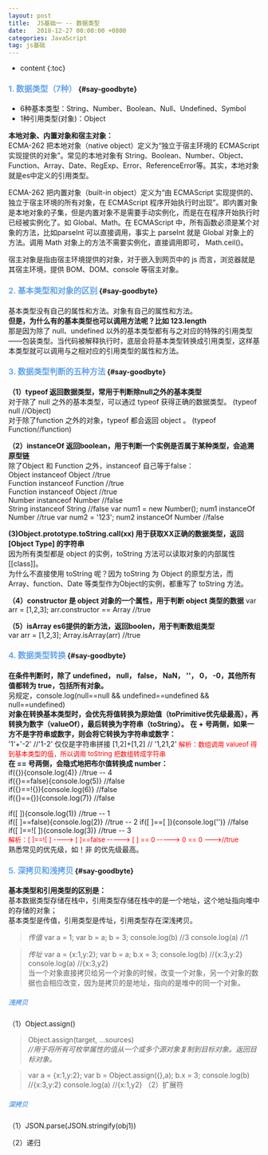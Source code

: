 ```yaml
---
layout: post
title:  JS基础一 -- 数据类型
date:   2018-12-27 00:00:00 +0800
categories: JavaScript
tag: js基础
---
```


* content
{:toc}


#### <font color="#65A5EA" size="3">1. 数据类型（7种）</font>			{#say-goodbyte}

* 6种基本类型：String、Number、Boolean、Null、Undefined、Symbol
* 1种引用类型(对象)：Object 

**本地对象、内置对象和宿主对象：**    
ECMA-262 把本地对象（native object）定义为“独立于宿主环境的 ECMAScript 实现提供的对象”。常见的本地对象有 String、Boolean、Number、Object、Function、Array、Date、RegExp、Error、ReferenceError等。其实，本地对象就是es中定义的引用类型。

ECMA-262 把内置对象（built-in object）定义为“由 ECMAScript 实现提供的、独立于宿主环境的所有对象，在 ECMAScript 程序开始执行时出现”。即内置对象是本地对象的子集，但是内置对象不是需要手动实例化，而是在在程序开始执行时已经被实例化了。如 Global、Math。在 ECMAScript 中，所有函数必须是某个对象的方法，比如parseInt 可以直接调用，事实上 parseInt 就是 Global 对象上的方法。调用 Math 对象上的方法不需要实例化，直接调用即可， Math.ceil()。 

宿主对象是指由宿主环境提供的对象，对于嵌入到网页中的 js 而言，浏览器就是其宿主环境，提供 BOM、DOM、console 等宿主对象。   
#### <font color="#65A5EA" size="3">2. 基本类型和对象的区别</font>			{#say-goodbyte} 
基本类型没有自己的属性和方法。对象有自己的属性和方法。   
**但是，为什么有的基本类型也可以调用方法呢？比如 123.length**  
那是因为除了 null、undefined 以外的基本类型都有与之对应的特殊的引用类型——包装类型。当代码被解释执行时，底层会将基本类型转换成引用类型，这样基本类型就可以调用与之相对应的引用类型的属性和方法。

#### <font color="#65A5EA" size="3">3. 数据类型判断的五种方法</font>			{#say-goodbyte} 
**（1）typeof 返回数据类型，常用于判断除null之外的基本类型**    
对于除了 null 之外的基本类型，可以通过 typeof 获得正确的数据类型。 (typeof null //Object)    
对于除了function 之外的对象，typeof 都会返回 object 。 (typeof Function//function) 

**（2）instanceOf 返回boolean，用于判断一个实例是否属于某种类型，会追溯原型链**  
除了Object 和 Function 之外，instanceof 自己等于false：    
Object instanceof Object       //true  
Function instanceof Function  //true  
Function instanceof Object   //true  
Number instanceof Number    //false  
String instanceof String   //false
var num1 = new Number();  num1 instanceOf Number  //true 
var num2 = '123';  num2 instanceOf Number  //false 

**(3)Object.prototype.toString.call(xx) 用于获取XX正确的数据类型，返回[Object Type] 的字符串**  
因为所有类型都是 object 的实例，toString 方法可以读取对象的内部属性[[class]]。  
为什么不直接使用 toString 呢？因为 toString 为 Object 的原型方法，而 Array、function、Date 等类型作为Object的实例，都重写了 toString 方法。  

**（4）constructor 是 object 对象的一个属性，用于判断 object 类型的数据**
var arr = [1,2,3];
arr.constructor == Array    //true 

**（5）isArray es6提供的新方法，返回boolen，用于判断数组类型**  
var arr = [1,2,3];
Array.isArray(arr)    //true

#### <font color="#65A5EA" size="3">4. 数据类型转换</font>			{#say-goodbyte}  
**在条件判断时，除了 undefined， null， false， NaN， ''， 0， -0，其他所有值都转为 true，包括所有对象。**  
另规定，console.log(null==null && undefined==undefined && null==undefined)  
**对象在转换基本类型时，会优先将值转换为原始值（toPrimitive优先级最高），再转换为数字（valueOf），最后转换为字符串（toString）。**
**在 + 号两侧，如果一方不是字符串或数字，则会将它转换为字符串或数字：**  
'1'+'-2'  //'1-2' 仅仅是字符串拼接
[1,2]+[1,2]  // '1,21,2'
<font color="red" size="2">解析：数组调用 valueof 得到基本类型的值，所以调用 toString 把数组转成字符串 </font>  
**在 == 号两侧，会隐式地把布尔值转换成 number：**  
if({}){console.log(4)}  //true -- 4  
if({}==false){console.log(5)}  //false  
if({}==!{}){console.log(6)}  //false  
if({}=={}){console.log(7)}  //false    

if([ ]){console.log(1)}   //true -- 1    
if([ ]==false){console.log(2)}   //true -- 2 
if([ ]==[ ]){console.log('')}   //false
if([ ]==![ ]){console.log(3)}  //true -- 3  
<font color="red" size="2">解析：[ ]==![ ]  ---->   [ ]==false   ----->   [ ] == 0   ----->   0 == 0  --->//true </font>  
熟悉常见的优先级，如！非 的优先级最高。

#### <font color="#65A5EA" size="3">5. 深拷贝和浅拷贝</font>			{#say-goodbyte}
**基本类型和引用类型的区别是：**    
基本数据类型存储在栈中，引用类型存储在栈中的是一个地址，这个地址指向堆中的存储的对象；  
基本类型是传值，引用类型是传址，引用类型存在深浅拷贝。  
>*传值* 
>var a = 1;
>var b = a; 
>b = 3;
>console.log(b)   //3 
>console.log(a)   //1   

>*传址* 
>var a = {x:1,y:2};
>var b = a;
>b.x = 3;
>console.log(b)   //{x:3,y:2}
>console.log(a)   //{x:3,y2}    
当一个对象直接拷贝给另一个对象的时候，改变一个对象，另一个对象的数据也会相应改变，因为是拷贝的是地址，指向的是堆中的同一个对象。  
##### <font color="#65A5EA" size="2">浅拷贝</font>  
（1）Object.assign()  
>Object.assign(target, ...sources)  
*//用于将所有可枚举属性的值从一个或多个源对象复制到目标对象。返回目标对象。*

>var a = {x:1,y:2};
>var b = Object.assign({},a);
>b.x = 3;
>console.log(b)   //{x:3,y:2}
>console.log(a)   //{x:1,y2} 
（2）扩展符  
##### <font color="#65A5EA" size="2">深拷贝</font>  
（1）JSON.parse(JSON.stringify(obj1))

（2）递归  

